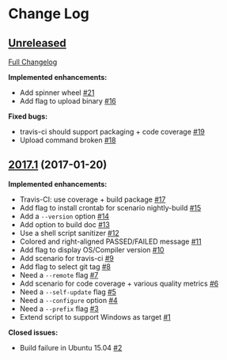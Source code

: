 # Change Log

## [Unreleased](https://github.com/OpenAADL/ocarina-build/tree/HEAD)

[Full Changelog](https://github.com/OpenAADL/ocarina-build/compare/2017.1...HEAD)

**Implemented enhancements:**

- Add spinner wheel  [\#21](https://github.com/OpenAADL/ocarina-build/issues/21)
- Add flag to upload binary [\#16](https://github.com/OpenAADL/ocarina-build/issues/16)

**Fixed bugs:**

- travis-ci should support packaging + code coverage [\#19](https://github.com/OpenAADL/ocarina-build/issues/19)
- Upload command broken [\#18](https://github.com/OpenAADL/ocarina-build/issues/18)

## [2017.1](https://github.com/OpenAADL/ocarina-build/tree/2017.1) (2017-01-20)
**Implemented enhancements:**

- Travis-CI: use coverage + build package [\#17](https://github.com/OpenAADL/ocarina-build/issues/17)
- Add flag to install crontab for scenario nightly-build [\#15](https://github.com/OpenAADL/ocarina-build/issues/15)
- Add a `--version` option [\#14](https://github.com/OpenAADL/ocarina-build/issues/14)
- Add option to build doc [\#13](https://github.com/OpenAADL/ocarina-build/issues/13)
- Use a shell script sanitizer [\#12](https://github.com/OpenAADL/ocarina-build/issues/12)
- Colored and right-aligned PASSED/FAILED message [\#11](https://github.com/OpenAADL/ocarina-build/issues/11)
- Add  flag to display OS/Compiler version [\#10](https://github.com/OpenAADL/ocarina-build/issues/10)
- Add scenario for travis-ci [\#9](https://github.com/OpenAADL/ocarina-build/issues/9)
- Add flag to select git tag [\#8](https://github.com/OpenAADL/ocarina-build/issues/8)
- Need a `--remote` flag [\#7](https://github.com/OpenAADL/ocarina-build/issues/7)
- Add scenario for code coverage + various quality metrics [\#6](https://github.com/OpenAADL/ocarina-build/issues/6)
- Need a `--self-update` flag [\#5](https://github.com/OpenAADL/ocarina-build/issues/5)
- Need a `--configure` option [\#4](https://github.com/OpenAADL/ocarina-build/issues/4)
- Need a `--prefix` flag [\#3](https://github.com/OpenAADL/ocarina-build/issues/3)
- Extend script to support Windows as target [\#1](https://github.com/OpenAADL/ocarina-build/issues/1)

**Closed issues:**

- Build failure in Ubuntu 15.04 [\#2](https://github.com/OpenAADL/ocarina-build/issues/2)

